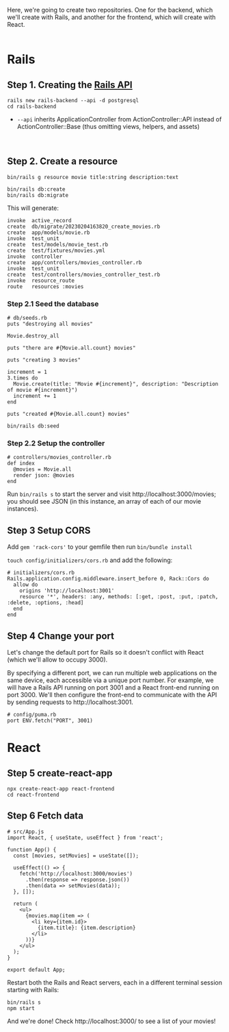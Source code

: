 Here, we're going to create two repositories. One for the backend, which we'll create with Rails, and another for the frontend, which will create with React.
<br> <br>

# Rails

## Step 1. Creating the [Rails API](https://guides.rubyonrails.org/api_app.html) <br>

```
rails new rails-backend --api -d postgresql
cd rails-backend
```

- `--api` inherits ApplicationController from ActionController::API instead of ActionController::Base (thus omitting views, helpers, and assets)

<br>

## Step 2. Create a resource

```
bin/rails g resource movie title:string description:text

bin/rails db:create
bin/rails db:migrate
```

This will generate:

```
invoke  active_record
create  db/migrate/20230204163820_create_movies.rb
create  app/models/movie.rb
invoke  test_unit
create  test/models/movie_test.rb
create  test/fixtures/movies.yml
invoke  controller
create  app/controllers/movies_controller.rb
invoke  test_unit
create  test/controllers/movies_controller_test.rb
invoke  resource_route
route   resources :movies
```

### Step 2.1 Seed the database

```
# db/seeds.rb
puts "destroying all movies"

Movie.destroy_all

puts "there are #{Movie.all.count} movies"

puts "creating 3 movies"

increment = 1
3.times do
  Movie.create(title: "Movie #{increment}", description: "Description of movie #{increment}")
  increment += 1
end

puts "created #{Movie.all.count} movies"
```

```
bin/rails db:seed
```

### Step 2.2 Setup the controller

```
# controllers/movies_controller.rb
def index
  @movies = Movie.all
  render json: @movies
end
```

Run `bin/rails s` to start the server and visit http://localhost:3000/movies; you should see JSON (in this instance, an array of each of our movie instances).

## Step 3 Setup CORS

Add `gem 'rack-cors'` to your gemfile then run `bin/bundle install`

`touch config/initializers/cors.rb` and add the following:

```
# initializers/cors.rb
Rails.application.config.middleware.insert_before 0, Rack::Cors do
  allow do
    origins 'http://localhost:3001'
    resource '*', headers: :any, methods: [:get, :post, :put, :patch, :delete, :options, :head]
  end
end
```

## Step 4 Change your port

Let's change the default port for Rails so it doesn't conflict with React (which we'll allow to occupy 3000).

By specifying a different port, we can run multiple web applications on the same device, each accessible via a unique port number. For example, we will have a Rails API running on port 3001 and a React front-end running on port 3000. We'll then configure the front-end to communicate with the API by sending requests to http://localhost:3001.

```
# config/puma.rb
port ENV.fetch("PORT", 3001)
```

# React

## Step 5 create-react-app

```
npx create-react-app react-frontend
cd react-frontend
```

## Step 6 Fetch data

```
# src/App.js
import React, { useState, useEffect } from 'react';

function App() {
  const [movies, setMovies] = useState([]);

  useEffect(() => {
    fetch('http://localhost:3000/movies')
      .then(response => response.json())
      .then(data => setMovies(data));
  }, []);

  return (
    <ul>
      {movies.map(item => (
        <li key={item.id}>
          {item.title}: {item.description}
        </li>
      ))}
    </ul>
  );
}

export default App;
```

Restart both the Rails and React servers, each in a different terminal session starting with Rails:

```
bin/rails s
npm start
```

And we're done! Check http://localhost:3000/ to see a list of your movies!
